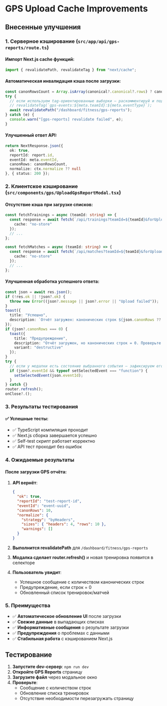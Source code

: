 # GPS Upload Cache Improvements

## Внесенные улучшения

### 1. **Серверное кэширование** (`src/app/api/gps-reports/route.ts`)

#### Импорт Next.js cache функций:
```typescript
import { revalidatePath, revalidateTag } from "next/cache";
```

#### Автоматическая инвалидация кэша после загрузки:
```typescript
const canonRowsCount = Array.isArray(canonical?.canonical?.rows) ? canonical.canonical.rows.length : 0;
try {
  // если используем tag-ориентированные выборки — раскомментируй и подставь нужный тег
  // revalidateTag(`gps-events:${meta.teamId}:${meta.eventType}`);
  await revalidatePath("/dashboard/fitness/gps-reports");
} catch (e) {
  console.warn("[gps-reports] revalidate failed", e);
}
```

#### Улучшенный ответ API:
```typescript
return NextResponse.json({
  ok: true,
  reportId: report.id,
  eventId: meta.eventId,
  canonRows: canonRowsCount,
  normalize: ctx.normalize ?? null
}, { status: 200 });
```

### 2. **Клиентское кэширование** (`src/components/gps/UploadGpsReportModal.tsx`)

#### Отсутствие кэша при загрузке списков:
```typescript
const fetchTrainings = async (teamId: string) => {
  const response = await fetch(`/api/trainings?teamId=${teamId}&forUpload=true`, { 
    cache: "no-store" 
  });
  // ...
};

const fetchMatches = async (teamId: string) => {
  const response = await fetch(`/api/matches?teamId=${teamId}&forUpload=true`, { 
    cache: "no-store" 
  });
  // ...
};
```

#### Улучшенная обработка успешного ответа:
```typescript
const json = await res.json();
if (!res.ok || !json?.ok) {
  throw new Error((json?.message || json?.error || "Upload failed"));
}
toast({
  title: "Успешно",
  description: `Отчёт загружен: канонических строк ${json.canonRows ?? 0}`
});
if (json?.canonRows === 0) {
  toast({
    title: "Предупреждение",
    description: "Отчёт загружен, но канонических строк = 0. Проверьте профиль/маппинг.",
    variant: "destructive"
  });
}
try {
  // если у модалки есть состояние выбранного события — зафиксируем его
  if (json?.eventId && typeof setSelectedEvent === "function") {
    setSelectedEvent(json.eventId);
  }
} catch {}
router.refresh();
onClose?.();
```

### 3. **Результаты тестирования**

#### ✅ **Успешные тесты:**
- ✅ TypeScript компиляция проходит
- ✅ Next.js сборка завершается успешно
- ✅ Self-test скрипт работает корректно
- ✅ API тест проходит без ошибок

### 4. **Ожидаемые результаты**

#### После загрузки GPS отчёта:
1. **API вернёт**:
   ```json
   {
     "ok": true,
     "reportId": "test-report-id",
     "eventId": "event-uuid",
     "canonRows": 10,
     "normalize": {
       "strategy": "byHeaders",
       "sizes": { "headers": 4, "rows": 10 },
       "warnings": []
     }
   }
   ```

2. **Выполнится revalidatePath** для `/dashboard/fitness/gps-reports`

3. **Модалка сделает router.refresh()** и новая тренировка появится в селекторе

4. **Пользователь увидит**:
   - Успешное сообщение с количеством канонических строк
   - Предупреждение, если строк = 0
   - Обновленный список тренировок/матчей

### 5. **Преимущества**

- ✅ **Автоматическое обновление UI** после загрузки
- ✅ **Свежие данные** в выпадающих списках
- ✅ **Информативные сообщения** о результате загрузки
- ✅ **Предупреждения** о проблемах с данными
- ✅ **Стабильная работа** с кэшированием Next.js

## Тестирование

1. **Запустите dev-сервер**: `npm run dev`
2. **Откройте GPS Reports** страницу
3. **Загрузите файл** через модальное окно
4. **Проверьте**:
   - Сообщение с количеством строк
   - Обновление списка тренировок
   - Отсутствие необходимости перезагружать страницу

